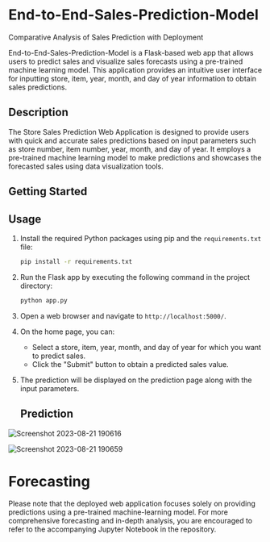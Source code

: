 # End-to-End-Sales-Prediction-Model

Comparative Analysis of Sales Prediction with Deployment


End-to-End-Sales-Prediction-Model is a Flask-based web app that allows users to predict sales and visualize sales forecasts using a pre-trained machine learning model. This application provides an intuitive user interface for inputting store, item, year, month, and day of year information to obtain sales predictions.


## Description

The Store Sales Prediction Web Application is designed to provide users with quick and accurate sales predictions based on input parameters such as store number, item number, year, month, and day of year. It employs a pre-trained machine learning model to make predictions and showcases the forecasted sales using data visualization tools.

## Getting Started

## Usage

1. Install the required Python packages using pip and the `requirements.txt` file:

   ```bash
   pip install -r requirements.txt
   ```

2. Run the Flask app by executing the following command in the project directory:

   ```bash
   python app.py
   ```

3. Open a web browser and navigate to `http://localhost:5000/`.

4. On the home page, you can:

   - Select a store, item, year, month, and day of year for which you want to predict sales.
   - Click the "Submit" button to obtain a predicted sales value.

5. The prediction will be displayed on the prediction page along with the input parameters.

   ## Prediction
   
![Screenshot 2023-08-21 190616](https://github.com/bbabina/End-to-End-Sales-Prediction-Model/assets/74191100/10c0b8e5-7742-4e45-9218-16260501cb10)


![Screenshot 2023-08-21 190659](https://github.com/bbabina/End-to-End-Sales-Prediction-Model/assets/74191100/af2607e5-2124-44d8-a2e9-02ce254f5ee0)


# Forecasting

Please note that the deployed web application focuses solely on providing predictions using a pre-trained machine-learning model. For more comprehensive forecasting and in-depth analysis, you are encouraged to refer to the accompanying Jupyter Notebook in the repository.



